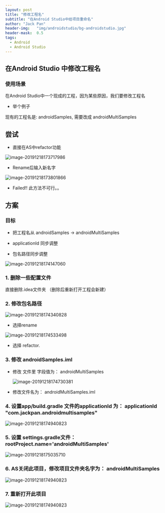 ```yaml
---
layout: post
title: "修改工程名"
subtitle: "在Android Studio中给项目重命名"
author: "Jack Pan"
header-img:   "img/androidstudio/bg-androidstudio.jpg"
header-mask:  0.5
tags:
  - Android
  - Android Studio
---
```


## 在Android Studio 中修改工程名

### 使用场景

在Android Studio中一个现成的工程，因为某些原因，我们要修改工程名

- 举个例子

现有的工程名是: androidSamples,  需要改成 androidMultiSamples

## 尝试

- 直接在AS中refactor功能

![image-20191218173717986](/img/androidstudio/1.png)

- Rename后输入新名字

![image-20191218173801866](/img/androidstudio/2.png)

- Failed!!     此方法不可行。。



## 方案

### 目标

- 把工程名从 androidSamples -> androidMultiSamples

- applicationId 同步调整
- 包名路径同步调整

![image-20191218174147060](/img/androidstudio/3.png)

### 1.  删除一些配置文件

直接删除.idea文件夹   （删除后重新打开工程会新建）

### 2. 修改包名路径

![image-20191218174340828](/img/androidstudio/4.png)

- 选择rename

![image-20191218174533498](/img/androidstudio/5.png)

- 选择 refactor.

### 3. 修改 androidSamples.iml

- 修改 文件里  字段值为： androidMultiSamples

  ![image-20191218174730381](/img/androidstudio/6.png)

- 修改文件名为： androidMultiSamples.iml



### 4. 设置app/build.gradle   文件的applicationId 为： applicationId "com.jackpan.androidmultisamples"

![image-20191218174940823](/img/androidstudio/7.png)



### 5. 设置 settings.gradle文件： rootProject.name='androidMultiSamples'

![image-20191218175035710](/img/androidstudio/8.png)





### 6. AS关闭此项目，修改项目文件夹名字为： androidMultiSamples
![image-20191218174940823](/img/androidstudio/9.png)

### 7. 重新打开此项目
![image-20191218174940823](/img/androidstudio/10.png)
